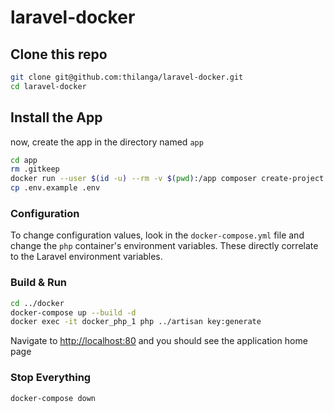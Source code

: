 # laravel-docker

## Clone this repo

```bash
git clone git@github.com:thilanga/laravel-docker.git
cd laravel-docker
```

## Install the App

now, create the app in the directory named `app`

```bash
cd app
rm .gitkeep
docker run --user $(id -u) --rm -v $(pwd):/app composer create-project --prefer-dist laravel/laravel .
cp .env.example .env
```

### Configuration

To change configuration values, look in the `docker-compose.yml` file and change the `php` container's environment variables. These directly correlate to the Laravel environment variables.

### Build & Run

```bash
cd ../docker
docker-compose up --build -d
docker exec -it docker_php_1 php ../artisan key:generate
```

Navigate to [http://localhost:80](http://localhost:80) and you should see the application home page

### Stop Everything

```bash
docker-compose down
```
